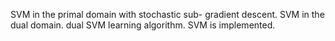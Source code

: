 SVM in the primal domain with stochastic sub-
gradient descent.
SVM in the dual domain.
dual SVM learning algorithm.
SVM is implemented.
